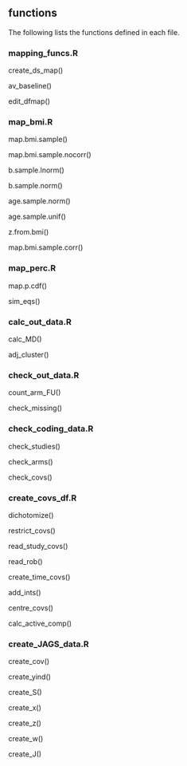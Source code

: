 ## functions
The following lists the functions defined in each file.

### mapping_funcs.R
create_ds_map()

av_baseline()

edit_dfmap()

### map_bmi.R
map.bmi.sample()

map.bmi.sample.nocorr()

b.sample.lnorm()

b.sample.norm()

age.sample.norm()

age.sample.unif()

z.from.bmi()

map.bmi.sample.corr()

### map_perc.R
map.p.cdf()

sim_eqs()

### calc_out_data.R
calc_MD()

adj_cluster()

### check_out_data.R
count_arm_FU()

check_missing()

### check_coding_data.R
check_studies()

check_arms()

check_covs()

### create_covs_df.R
dichotomize()

restrict_covs()

read_study_covs()

read_rob()

create_time_covs()

add_ints()

centre_covs()

calc_active_comp()

### create_JAGS_data.R
create_cov()

create_yind()

create_S()

create_x()

create_z()

create_w()

create_J()
